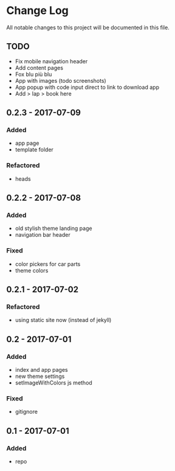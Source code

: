 # Change Log
All notable changes to this project will be documented in this file.

## TODO
- Fix mobile navigation header
- Add content pages
- Fox blu più blu
- App with images (todo screenshots)
- App popup with code input direct to link to download app
- Add > lap > book here

## 0.2.3 - 2017-07-09

### Added
- app page
- template folder

### Refactored
- heads

## 0.2.2 - 2017-07-08

### Added
- old stylish theme landing page
- navigation bar header

### Fixed
- color pickers for car parts
- theme colors

## 0.2.1 - 2017-07-02

### Refactored
- using static site now (instead of jekyll)

## 0.2 - 2017-07-01

### Added
- index and app pages
- new theme settings
- setImageWithColors js method

### Fixed
- gitignore

## 0.1 - 2017-07-01

### Added
- repo
